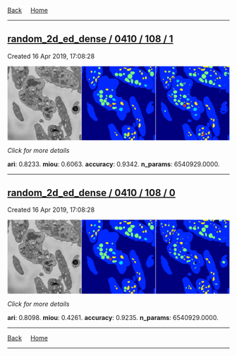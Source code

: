 
[Back](..)&nbsp;&nbsp;&nbsp;&nbsp;&nbsp;[Home](https://leapmanlab.github.io/snapshots)

---

<div class="summary"><a href="1"><h2>random_2d_ed_dense / 0410 / 108 / 1</h2></a><p>Created 16 Apr 2019, 17:08:28
</p><a href="1"><img src="1/media/summary.png" align="center"></a><p>
<i>Click for more details</i>
</p></div>

**ari**: 0.8233. **miou**: 0.6063. **accuracy**: 0.9342. **n_params**: 6540929.0000. 

---

<div class="summary"><a href="0"><h2>random_2d_ed_dense / 0410 / 108 / 0</h2></a><p>Created 16 Apr 2019, 17:08:28
</p><a href="0"><img src="0/media/summary.png" align="center"></a><p>
<i>Click for more details</i>
</p></div>

**ari**: 0.8098. **miou**: 0.4261. **accuracy**: 0.9235. **n_params**: 6540929.0000. 

---

[Back](..)&nbsp;&nbsp;&nbsp;&nbsp;&nbsp;[Home](https://leapmanlab.github.io/snapshots)

---
